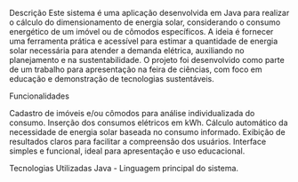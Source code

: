 Descrição
Este sistema é uma aplicação desenvolvida em Java para realizar o cálculo do dimensionamento de energia solar, considerando o consumo energético de um imóvel ou de cômodos específicos. A ideia é fornecer uma ferramenta prática e acessível para estimar a quantidade de energia solar necessária para atender a demanda elétrica, auxiliando no planejamento e na sustentabilidade.
O projeto foi desenvolvido como parte de um trabalho para apresentação na feira de ciências, com foco em educação e demonstração de tecnologias sustentáveis.


Funcionalidades

Cadastro de imóveis e/ou cômodos para análise individualizada do consumo.
Inserção dos consumos elétricos em kWh.
Cálculo automático da necessidade de energia solar baseada no consumo informado.
Exibição de resultados claros para facilitar a compreensão dos usuários.
Interface simples e funcional, ideal para apresentação e uso educacional.

Tecnologias Utilizadas
Java - Linguagem principal do sistema.
